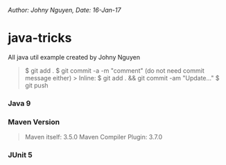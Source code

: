 _Author: Johny Nguyen, Date: 16-Jan-17_

# java-tricks
All java util example created by Johny Nguyen
> $ git add .
> $ git commit -a -m "comment" (do not need commit message either)
	> Inline: $ git add . && git commit -am "Update..."
> $ git push

### Java 9

### Maven Version
> Maven itself: 3.5.0
> Maven Compiler Plugin: 3.7.0

### JUnit 5
